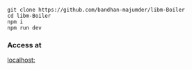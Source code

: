 ```
git clone https://github.com/bandhan-majumder/libm-Boiler
cd libm-Boiler
npm i
npm run dev
```
### Access at
[localhost:](http://localhost:5173/)